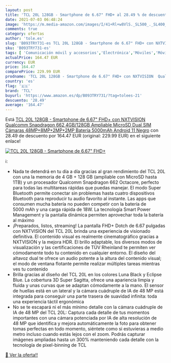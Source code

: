 ```yaml
---
layout: post
title: 'TCL 20L 128GB - Smartphone de 6.67" FHD+ al 28.49 % de descuento'
date: 2021-07-03 06:48:24
image: 'https://m.media-amazon.com/images/I/41+Rl+w8VlS._SL500_._SL400_.jpg'
comments: true
category: ofertas
author: 'tole.es'
slug: 'B093TRY731-es TCL 20L 128GB - Smartphone de 6.67" FHD+ con NXTVISION...'
sku: 'B093TRY731-es'
tags: [ 'Comunicación móvil y accesorios','Electrónica','Móviles','Móviles y smartphones libres','android','tcl', ]
actualPrice: 164.47 EUR
currency: EUR
price: 164.47
comparePrice: 229.99 EUR
prodname: 'TCL 20L 128GB - Smartphone de 6.67" FHD+ con NXTVISION  Qualcomm Snapdragon 662  4GB/128GB Ampliable MicroSD  Dual SIM  Cámaras 48MP+8MP+2MP+2MP  Batería 5000mAh  Android 11  Negro'
country: 'es'
flag: '🇪🇸'
brand: 'TCL'
buyurl: 'https://www.amazon.es/dp/B093TRY731/?tag=tolees-21'
descuento: '28.49'
average: '164.47'
---
```


Está [TCL 20L 128GB - Smartphone de 6.67" FHD+ con NXTVISION  Qualcomm Snapdragon 662  4GB/128GB Ampliable MicroSD  Dual SIM  Cámaras 48MP+8MP+2MP+2MP  Batería 5000mAh  Android 11  Negro](https://www.amazon.es/dp/B093TRY731/?tag=tolees-21) con 28.49 de descuento por 164.47 EUR (original: 229.99 EUR) en el siguiente enlace!

[![TCL 20L 128GB - Smartphone de 6.67" FHD+](https://m.media-amazon.com/images/I/41+Rl+w8VlS._SL500_._SL400_.jpg)](https://www.amazon.es/dp/B093TRY731/?tag=tolees-21)

ℹ️:

- Nada te detendrá en tu día a día gracias al gran rendimiento del TCL 20L con una la memoria de 4 GB + 128 GB (ampliable con MicroSD hasta 1TB) y un procesador Qualcomm Snapdragon 662 Octacore, perfecto para todas las multitareas rápidas que puedas manejar. El modo Super Bluetooth permite conectar sin problemas hasta cuatro dispositivos Bluetooth para reproducir tu audio favorito al instante. Las apps que consumen mucha batería no pueden competir con la batería de 5000 mAh y una carga rápida de 18W. La tecnología Smart Power Management y la pantalla dinámica permiten aprovechar toda la batería al máximo
- ¡Preparados, listos, streaming! La pantalla FHD+ Dotch de 6.67 pulgadas con NXTVISION del TCL 20L brinda una experiencia de visionado definitiva. El contenido visual es realmente cinematográfico gracias a NXTVISION y la mejora HDR. El brillo adaptable, los diversos modos de visualización y las certificaciones de TÜV Rheinland te permiten ver cómodamente todo tu contenido en cualquier entorno. El diseño del altavoz dual te ofrece un audio potente a la altura del contenido visual; el modo de ventana flotante permite realizar múltiples tareas mientras ves tu contenido
- Brilla gracias al diseño del TCL 20L en los colores Luna Black y Eclipse Blue. La cobertura 3D Super Sagitta, ofrece una apariencia limpia y fluida y unas curvas que se adaptan cómodamente a la mano. El sensor de huellas está en un lateral y la cámara cuádruple de IA de 48 MP está integrada para conseguir una parte trasera de suavidad infinita: toda una experiencia táctil ergonómica
- No se te escapará ni el más mínimo detalle con la cámara cuádruple de IA de 48 MP del TCL 20L: Captura cada detalle de tus momentos importantes con una cámara potenciada por IA de alta resolución de 48 MP que identifica y mejora automáticamente la foto para obtener tomas perfectas en todo momento, siéntete como si estuvieras a medio metro incluso cuando estás lejos con el zoom. Podrás capturar imágenes ampliadas hasta un 300% manteniendo cada detalle con la tecnología de pixel-binning de TCL

[🛒 Ver la oferta!!](https://www.amazon.es/dp/B093TRY731/?tag=tolees-21)
